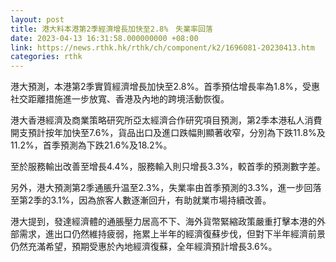 ```yaml
---
layout: post
title: 港大料本港第2季經濟增長加快至2.8%　失業率回落
date: 2023-04-13 16:31:58.000000000 +08:00
link: https://news.rthk.hk/rthk/ch/component/k2/1696081-20230413.htm
categories: rthk
---
```


港大預測，本港第2季實質經濟增長加快至2.8%。首季預估增長率為1.8%，受惠社交距離措施進一步放寬、香港及內地的跨境活動恢復。

港大香港經濟及商業策略研究所亞太經濟合作研究項目預測，第2季本港私人消費開支預計按年加快至7.6%，貨品出口及進口跌幅則顯著收窄，分別為下跌11.8%及11.2%，首季預測為下跌21.6%及18.2%。

至於服務輸出改善至增長4.4%，服務輸入則只增長3.3%，較首季的預測數字差。

另外，港大預測第2季通脹升温至2.3%，失業率由首季預測的3.3%，進一步回落至第2季的3.1%，因為旅客人數逐漸回升，有助就業市場持續改善。

港大提到，發達經濟體的通脹壓力居高不下、海外貨幣緊縮政策嚴重打擊本港的外部需求，進出口仍然維持疲弱，拖累上半年的經濟復蘇步伐，但對下半年經濟前景仍然充滿希望，預期受惠於內地經濟復蘇，全年經濟預計增長3.6%。
